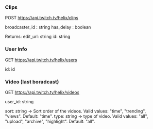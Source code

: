 ### Clips
POST https://api.twitch.tv/helix/clips

broadcaster_id  : string
has_delay : boolean

Returns:
edit_url: string
id: string


### User Info

GET https://api.twitch.tv/helix/users

id: id


### Video (last boradcast)

GET https://api.twitch.tv/helix/videos

user_id: string

sort: string -> Sort order of the videos. Valid values: "time", "trending", "views". Default: "time".
type: string -> type of video. Valid values: "all", "upload", "archive", "highlight". Default: "all".